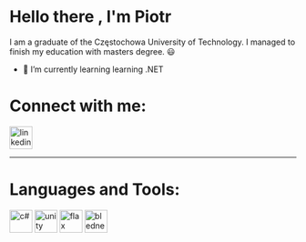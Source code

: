 # Hello there , I'm Piotr

I am a graduate of the Częstochowa University of Technology. I managed to finish my education with masters degree. 😃

- 🌱 I’m currently learning learning .NET 

# Connect with me:
[<img src='https://cdn.jsdelivr.net/npm/simple-icons@3.0.1/icons/linkedin.svg' alt='linkedin' height='40'>](https://www.linkedin.com/in/piotr-r-909271244/)  

---

# Languages and Tools:
[<img src='https://e7.pngegg.com/pngimages/328/221/png-clipart-c-programming-language-logo-microsoft-visual-studio-net-framework-javascript-icon-purple-logo.png' alt='c#' height='40'>](https://learn.microsoft.com/pl-pl/dotnet/csharp/) 
[<img src='https://cdn.jsdelivr.net/npm/simple-icons@3.0.1/icons/unity.svg' alt='unity' height='40'>](https://unity.com/) 
[<img src='https://flaxengine.com/wp-content/uploads/2016/12/Web_Logo_Icon_600.png' alt='flax' height='40'>](https://flaxengine.com/) 
[<img src='https://www.clipartmax.com/png/middle/347-3472687_blender-software-logo.png' alt='bledner' height='40' width='40'>](https://www.blender.org/) 
